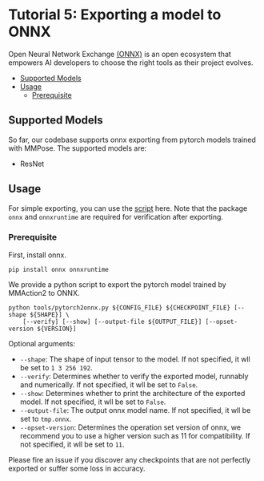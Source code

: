 # Tutorial 5: Exporting a model to ONNX

Open Neural Network Exchange [(ONNX)](https://onnx.ai/) is an open ecosystem that empowers AI developers to choose the right tools as their project evolves.

<!-- TOC -->

- [Supported Models](#supported-models)
- [Usage](#usage)
  * [Prerequisite](#prerequisite)

<!-- TOC -->

## Supported Models
So far, our codebase supports onnx exporting from pytorch models trained with MMPose. The supported models are:

+ ResNet

## Usage
For simple exporting, you can use the [script](/tools/pytorch2onnx.py) here. Note that the package `onnx` and `onnxruntime` are required for verification after exporting.

### Prerequisite
First, install onnx.
```shell
pip install onnx onnxruntime
```

We provide a python script to export the pytorch model trained by MMAction2 to ONNX.
```shell
python tools/pytorch2onnx.py ${CONFIG_FILE} ${CHECKPOINT_FILE} [--shape ${SHAPE}] \
    [--verify] [--show] [--output-file ${OUTPUT_FILE}] [--opset-version ${VERSION}]
```
Optional arguments:
+ `--shape`: The shape of input tensor to the model. If not specified, it wll be set to `1 3 256 192`.
+ `--verify`: Determines whether to verify the exported model, runnably and numerically. If not specified, it wll be set to `False`.
+ `--show`: Determines whether to print the architecture of the exported model. If not specified, it wll be set to `False`.
+ `--output-file`: The output onnx model name. If not specified, it wll be set to `tmp.onnx`.
+ `--opset-version`: Determines the operation set version of onnx, we recommend you to use a higher version such as 11 for compatibility. If not specified, it wll be set to `11`.

Please fire an issue if you discover any checkpoints that are not perfectly exported or suffer some loss in accuracy.
